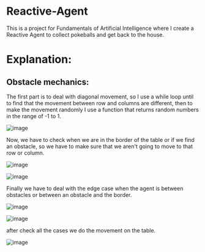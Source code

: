 # Reactive-Agent
 This is a project for Fundamentals of Artificial Intelligence where I create a Reactive Agent to collect pokeballs and get back to the house.

# Explanation:

## Obstacle mechanics:
The first part is to deal with diagonal movement, so I use a while loop until to find that the movement between row and columns are different, then to make the movement randomly I use a function that returns random numbers in the range of -1 to 1.

![image](https://user-images.githubusercontent.com/85517698/189185020-dd37aadc-b70f-4243-b602-ad7feaf36d28.png)

Now, we have to check when we are in the border of the table or if we find an obstacle, so we have to make sure that we aren't going to move to that row or column.

![image](https://user-images.githubusercontent.com/85517698/189185864-9e249c51-cb75-4a02-8fd1-7155e2f9fea6.png)

![image](https://user-images.githubusercontent.com/85517698/189187051-9ccadf1d-9968-480a-a28d-8a505f7e77a4.png)

Finally we have to deal with the edge case when the agent is between obstacles or between an obstacle and the border.

![image](https://user-images.githubusercontent.com/85517698/189187415-64449045-0dfa-48d6-b36b-a0e0eb1a2ff1.png)

![image](https://user-images.githubusercontent.com/85517698/189187739-987fcabb-d4bf-4bd3-9861-261a16ddd4d7.png)

after check all the cases we do the movement on the table.

![image](https://user-images.githubusercontent.com/85517698/189187905-7af96534-1bbf-4f38-b3f0-082c91b2b4fd.png)
